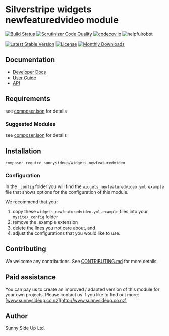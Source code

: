 # Silverstripe widgets newfeaturedvideo module
[![Build Status](https://travis-ci.org/sunnysideup/silverstripe-widgets_newfeaturedvideo.svg?branch=master)](https://travis-ci.org/sunnysideup/silverstripe-widgets_newfeaturedvideo)
[![Scrutinizer Code Quality](https://scrutinizer-ci.com/g/sunnysideup/silverstripe-widgets_newfeaturedvideo/badges/quality-score.png?b=master)](https://scrutinizer-ci.com/g/sunnysideup/silverstripe-widgets_newfeaturedvideo/?branch=master)
[![codecov.io](https://codecov.io/github/sunnysideup/silverstripe-widgets_newfeaturedvideo/coverage.svg?branch=master)](https://codecov.io/github/sunnysideup/silverstripe-widgets_newfeaturedvideo?branch=master)
![helpfulrobot](https://helpfulrobot.io/sunnysideup/widgets_newfeaturedvideo/badge)

[![Latest Stable Version](https://poser.pugx.org/sunnysideup/widgets_newfeaturedvideo/version)](https://packagist.org/packages/sunnysideup/widgets_newfeaturedvideo)
[![License](https://poser.pugx.org/sunnysideup/widgets_newfeaturedvideo/license)](https://packagist.org/packages/sunnysideup/widgets_newfeaturedvideo)
[![Monthly Downloads](https://poser.pugx.org/sunnysideup/widgets_newfeaturedvideo/d/monthly)](https://packagist.org/packages/sunnysideup/widgets_newfeaturedvideo)


## Documentation



 * [Developer Docs](docs/en/INDEX.md)
 * [User Guide](docs/en/userguide.md)
 * [API](http://ssmods.com/apis/widgets_newfeaturedvideo/docs/en/api/)

## Requirements



see [composer.json](composer.json) for details

### Suggested Modules



see [composer.json](composer.json) for details


## Installation


```
composer require sunnysideup/widgets_newfeaturedvideo
```

### Configuration



In the `_config` folder you will find the `widgets_newfeaturedvideo.yml.example`
file that shows options for the configuration of this module.

We recommend that you:

  1. copy these `widgets_newfeaturedvideo.yml.example` files into your
`mysite/_config` folder
  2. remove the .example extension
  3. delete the lines you not care about, and
  4. adjust the configurations that you would like to use.


## Contributing



We welcome any contributions. See [CONTRIBUTING.md](CONTRIBUTING.md) for more details.

## Paid assistance



You can pay us to create an improved / adapted version of this module for your own projects.  Please contact us if you like to find out more: [www.sunnysideup.co.nz](http://www.sunnysideup.co.nz)

## Author



Sunny Side Up Ltd.
